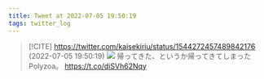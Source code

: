 ```yaml
---
title: Tweet at 2022-07-05 19:50:19
tags: twitter_log
---
```


> [!CITE] https://twitter.com/kaisekiriu/status/1544272457489842176 (2022-07-05 19:50:19)
> ![](https://twitter.com/kaisekiriu/status/1544272457489842176)
> 帰ってきた、というか帰ってきてしまったPolyzoa。
> https://t.co/diSVh62Nqy
